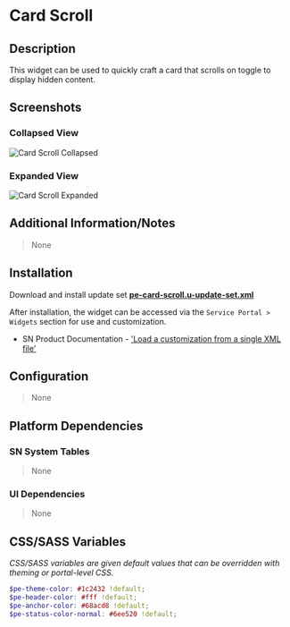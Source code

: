 # Card Scroll

## Description

This widget can be used to quickly craft a card that scrolls on toggle to display hidden content.

## Screenshots

### Collapsed View

![Card Scroll Collapsed](https://raw.githubusercontent.com/platform-experience/serviceportal-widget-library/master/src/pe-card-scroll/images/pe-card-scroll-1.png)

### Expanded View

![Card Scroll Expanded](https://raw.githubusercontent.com/platform-experience/serviceportal-widget-library/master/src/pe-card-scroll/images/pe-card-scroll-2.png)

## Additional Information/Notes

> None

## Installation

Download and install update set **[pe-card-scroll.u-update-set.xml](https://github.com/platform-experience/serviceportal-widget-library/blob/master/src/pe-card-scroll/pe-card-scroll.u-update-set.xml)**

After installation, the widget can be accessed via the `Service Portal > Widgets` section for use and customization.

* SN Product Documentation - ['Load a customization from a single XML file'](https://docs.servicenow.com/bundle/kingston-application-development/page/build/system-update-sets/task/t_SaveAnUpdateSetAsAnXMLFile.html)

## Configuration

> None

## Platform Dependencies

### SN System Tables

> None

### UI Dependencies

> None

## CSS/SASS Variables

_CSS/SASS variables are given default values that can be overridden with theming or portal-level CSS._

```scss
$pe-theme-color: #1c2432 !default;
$pe-header-color: #fff !default;
$pe-anchor-color: #68acd8 !default;
$pe-status-color-normal: #6ee520 !default;
```